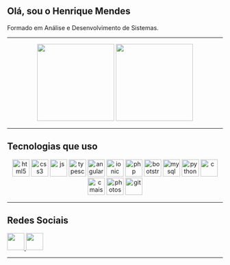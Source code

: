 ## Olá, sou o Henrique Mendes
Formado em Análise e Desenvolvimento de Sistemas.

<!--
Colors:
Orange: ff4400
Purple: 9500ff

Dashboard Languages:
<img height="180em" src="https://github-readme-stats.vercel.app/api/top-langs/?username=HenriqueMendes77&hide_progress=true&theme=transparent&text_color=fff&title_color=ff4400&icon_color=ff4400"/>
-->

---

<div align="center">
    <img height="180em" src="https://github-readme-stats.vercel.app/api?username=HenriqueMendes77&show_icons=true&theme=transparent&text_color=fff&title_color=ff4400&icon_color=ff4400"/>
    <img height="180em" src="https://github-readme-stats.vercel.app/api/top-langs/?username=HenriqueMendes77&title_color=ff4400&text_color=fff&theme=transparent&layout=compact&langs_count=7"/>
</div>

---

## Tecnologias que uso

<div style="display: inline-block;" align="center">
    <img height="40" alt="html5" src="https://img.shields.io/badge/HTML5-E34F26?style=for-the-badge&logo=html5&logoColor=white">
    <img height="40" alt="css3" src="https://img.shields.io/badge/CSS3-1572B6?style=for-the-badge&logo=css3&logoColor=white">
    <img height="40" alt="js" src="https://img.shields.io/badge/JavaScript-F7DF1E?style=for-the-badge&logo=javascript&logoColor=black">
    <img height="40" alt="typescript" src="https://img.shields.io/badge/TypeScript-007ACC?style=for-the-badge&logo=typescript&logoColor=white">
    <img height="40" alt="angular" src="https://img.shields.io/badge/Angular-DD0031?style=for-the-badge&logo=angular&logoColor=white">
    <img height="40" alt="ionic" src="https://img.shields.io/badge/Ionic-3880FF?style=for-the-badge&logo=ionic&logoColor=white">
    <img height="40" alt="php" src="https://img.shields.io/badge/PHP-777BB4?style=for-the-badge&logo=php&logoColor=white">
    <img height="40" alt="bootstrap5" src="https://img.shields.io/badge/Bootstrap-563D7C?style=for-the-badge&logo=bootstrap&logoColor=white">
    <!-- <img height="40" alt="laravel" src="https://img.shields.io/badge/Laravel-FF2D20?style=for-the-badge&logo=laravel&logoColor=white"> -->
    <!-- <img height="40" alt="csharp" src="https://img.shields.io/badge/C%23-239120?style=for-the-badge&logo=c-sharp&logoColor=white"> -->
    <img height="40" alt="mysql" src="https://img.shields.io/badge/MySQL-00000F?style=for-the-badge&logo=mysql&logoColor=white">
    <img height="40" alt="python" src="https://img.shields.io/badge/Python-14354C?style=for-the-badge&logo=python&logoColor=white">
    <img height="40" alt="c" src="https://img.shields.io/badge/C-00599C?style=for-the-badge&logo=c&logoColor=white">
    <img height="40" alt="cmaismais" src="https://img.shields.io/badge/C%2B%2B-00599C?style=for-the-badge&logo=c%2B%2B&logoColor=white">
    <img height="40" alt="photoshop" src="https://img.shields.io/badge/Adobe%20Photoshop-31A8FF?style=for-the-badge&logo=Adobe%20Photoshop&logoColor=black">
    <img height="40" alt="git" src="https://img.shields.io/badge/GIT-E44C30?style=for-the-badge&logo=git&logoColor=white">
</div>

---

## Redes Sociais

<div>
    <a href="https://www.linkedin.com/in/henrique-mendes-79272a259">
        <img height="40" loading="lazy" src="https://img.shields.io/badge/LinkedIn-0077B5?style=for-the-badge&logo=linkedin&logoColor=white">
    </a>
    <a href="mailto:mendes7henrique@gmail.com">
        <img height="40" loading="lazy" src="https://img.shields.io/badge/Gmail-D14836?style=for-the-badge&logo=gmail&logoColor=white" target="_blank">
    </a>
</div>

---
